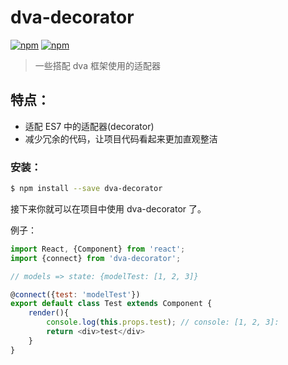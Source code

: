 # dva-decorator
[![npm](https://img.shields.io/npm/v/dva-decorator.svg?style=flat-square)](https://www.npmjs.com/package/dva-decorator)
[![npm](https://img.shields.io/npm/l/dva-decorator.svg?style=flat-square)](https://www.npmjs.com/package/dva-decorator)

> 一些搭配 dva 框架使用的适配器

## 特点：
* 适配 ES7 中的适配器(decorator)
* 减少冗余的代码，让项目代码看起来更加直观整洁

### 安装：
```bash
$ npm install --save dva-decorator
```
接下来你就可以在项目中使用 dva-decorator 了。

例子：

```javascript
import React, {Component} from 'react';
import {connect} from 'dva-decorator';

// models => state: {modelTest: [1, 2, 3]}

@connect({test: 'modelTest'})
export default class Test extends Component {
    render(){
        console.log(this.props.test); // console: [1, 2, 3]:
        return <div>test</div>
    }
}
```
